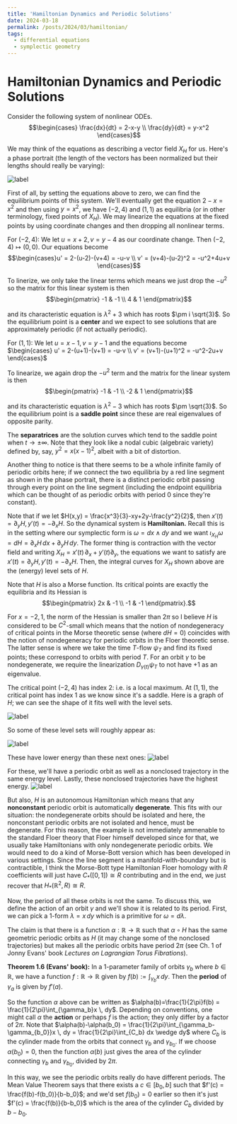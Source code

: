 ```yaml
---
title: 'Hamiltonian Dynamics and Periodic Solutions'
date: 2024-03-18
permalink: /posts/2024/03/hamiltonian/
tags:
  - differential equations
  - symplectic geometry
---
```


# Hamiltonian Dynamics and Periodic Solutions

Consider the following system of nonlinear ODEs.
$$\begin{cases} \frac{dx}{dt} = 2-x-y \\
\frac{dy}{dt} = y-x^2 \end{cases}$$

We may think of the equations as describing a vector field $X_H$ for us. Here's a phase portrait (the length of the vectors has been normalized but their lengths should really be varying):

![label](/files/phase_ham.png)

First of all, by setting the equations above to zero, we can find the equilibrium points of this system. We'll eventually get the equation $2-x = x^2$ and then using $y=x^2$, we have $(-2,4)$ and $(1,1)$ as equilibria (or in other terminology, fixed points of $X_H$). We may linearize the equations at the fixed points by using coordinate changes and then dropping all nonlinear terms.

For $(-2,4)$: We let $u = x+2,v=y-4$ as our coordinate change. Then $(-2,4)\mapsto (0,0)$. Our equations become
$$\begin{cases}u' = 2-(u-2)-(v+4) = -u-v \\ 
v' = (v+4)-(u-2)^2 = -u^2+4u+v \end{cases}$$

To linerize, we only take the linear terms which means we just drop the $-u^2$ so the matrix for this linear system is then 
$$\begin{pmatrix}
-1 & -1 \\
4 & 1 \end{pmatrix}$$

and its characteristic equation is $\lambda^2 + 3$ which has roots $\pm i \sqrt{3}$. So the equilibrium point is a **center** and we expect to see solutions that are approximately periodic (if not actually periodic).

For $(1,1)$: We let $u=x-1,v=y-1$ and the equations become
$\begin{cases} u' = 2-(u+1)-(v+1) = -u-v \\
v' = (v+1)-(u+1)^2 = -u^2-2u+v \end{cases}$

To linearize, we again drop the $-u^2$ term and the matrix for the linear system is then 
$$\begin{pmatrix}
-1 & -1 \\
-2 & 1 \end{pmatrix}$$

and its characteristic equation is $\lambda^2 - 3$ which has roots $\pm \sqrt{3}$. So the equilibrium point is a **saddle point** since these are real eigenvalues of opposite parity.

The **separatrices** are the solution curves which tend to the saddle point when $t \to \pm \infty$. Note that they look like a nodal cubic (algebraic variety) defined by, say, $y^2 = x(x-1)^2$, albeit with a bit of distortion.

Another thing to notice is that there seems to be a whole infinite family of periodic orbits here; if we connect the two equilibria by a red line segment as shown in the phase portrait, there is a distinct periodic orbit passing through every point on the line segment (including the endpoint equilibria which can be thought of as periodic orbits with period 0 since they're constant).

Note that if we let $H(x,y) = \frac{x^3}{3}-xy+2y-\frac{y^2}{2}$, then $x'(t) = \partial_y H, y'(t) = -\partial_x H$. So the dynamical system is **Hamiltonian.** Recall this is in the setting where our symplectic form is $\omega = dx\wedge dy$ and we want $\iota_{X_H} \omega = dH = \partial_x H\, dx + \partial_y H \, dy$. The former thing is contraction with the vector field and writing $X_H = x'(t) \, \partial_x + y'(t) \partial_y$, the equations we want to satisfy are $x'(t) = \partial_y H, y'(t) = -\partial_x H$. Then, the integral curves for $X_H$ shown above are the (energy) level sets of $H$. 

Note that $H$ is also a Morse function. Its critical points are exactly the equilibria and its Hessian is
$$\begin{pmatrix}
2x & -1 \\
-1 & -1 \end{pmatrix}.$$

For $x=-2, 1$, the norm of the Hessian is smaller than $2\pi$ so I believe $H$ is considered to be $C^2$-small which means that the notion of nondegeneracy of critical points in the Morse theoretic sense (where $dH=0$) coincides with the notion of nondegeneracy for periodic orbits in the Floer theoretic sense. The latter sense is where we take the time $T$-flow $\psi_T$ and find its fixed points; these correspond to orbits with period $T$. For an orbit $\gamma$ to be nondegenerate, we require the linearization $D_{\gamma(t)}\psi_T$ to not have $+1$ as an eigenvalue.

The critical point $(-2,4)$ has index 2: i.e. is a local maximum. At $(1,1)$, the critical point has index 1 as we know since it's a saddle. Here is a graph of $H$; we can see the shape of it fits well with the level sets.

![label](/files/level_set_ham.png)

So some of these level sets will roughly appear as:

![label](/files/elliptic_curve1.png)

These have lower energy than these next ones:
![label](/files/elliptic_curve2.png)

For these, we'll have a periodic orbit as well as a nonclosed trajectory in the same energy level. Lastly, these nonclosed trajectories have the highest energy.
![label](/files/elliptic_curve3.png)

But also, $H$ is an autonomous Hamiltonian which means that any **nonconstant** periodic orbit is automatically **degenerate**. This fits with our situation: the nondegenerate orbits should be isolated and here, the nonconstant periodic orbits are not isolated and hence, must be degenerate. For this reason, the example is not immediately ammenable to the standard Floer theory that Floer himself developed since for that, we usually take Hamiltonians with only nondegenerate periodic orbits. We would need to do a kind of Morse-Bott version which has been developed in various settings. Since the line segment is a manifold-with-boundary but is contractible, I think the Morse-Bott type Hamiltonian Floer homology with $R$ coefficients will just have $C_*([0,1]) \cong R$ contributing and in the end, we just recover that $H_*(\mathbb{R}^2,R) \cong R$.

Now, the period of all these orbits is not the same. To discuss this, we define the action of an orbit $\gamma$ and we'll show it is related to its period. First, we can pick a 1-form $\lambda =x\,dy$ which is a primitive for $\omega = d\lambda$. 

The claim is that there is a function $\alpha:\mathbb{R} \to \mathbb{R}$ such that $\alpha \circ H$ has the same geometric periodic orbits as $H$ (it may change some of the nonclosed trajectories) but makes all the periodic orbits have period $2\pi$ (see Ch. 1 of Jonny Evans' book _Lectures on Lagrangian Torus Fibrations_).

**Theorem 1.6 (Evans' book):** In a 1-parameter family of orbits $\gamma_b$ where $b \in \mathbb{R}$, we have a function $f:\mathbb{R} \to \mathbb{R}$ given by $f(b) :=\int_{\gamma_b} x \,dy$. Then the **period** of $\gamma_a$ is given by $f'(a)$.

So the function $\alpha$ above can be written as $\alpha(b)=\frac{1}{2\pi}f(b) = \frac{1}{2\pi}\int_{\gamma_b}x \, dy$. Depending on conventions, one might call $\alpha$ the **action** or perhaps $f$ is the action; they only differ by a factor of $2\pi$. Note that $\alpha(b)-\alpha(b_0) = \frac{1}{2\pi}\int_{\gamma_b-\gamma_{b_0}}x \, dy = \frac{1}{2\pi}\int_{C_b} dx \wedge dy$ where $C_b$ is the cylinder made from the orbits that connect $\gamma_b$ and $\gamma_{b_0}$. If we choose $\alpha(b_0)=0$, then the function $\alpha(b)$ just gives the area of the cylinder connecting $\gamma_b$ and $\gamma_{b_0}$, divided by $2\pi$.

In this way, we see the periodic orbits really do have different periods. The Mean Value Theorem says that there exists a $c \in [b_0,b]$ such that $f'(c) = \frac{f(b)-f(b_0)}{b-b_0}$; and we'd set $f(b_0)=0$ earlier so then it's just $f'(c) = \frac{f(b)}{b-b_0}$ which is the area of the cylinder $C_b$ divided by $b-b_0$.
